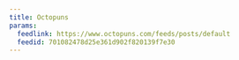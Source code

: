 ```yaml
---
title: Octopuns
params:
  feedlink: https://www.octopuns.com/feeds/posts/default
  feedid: 701082478d25e361d902f820139f7e30
---
```

